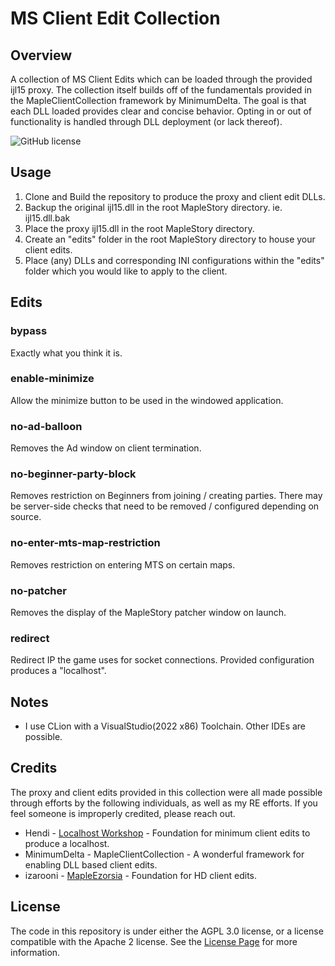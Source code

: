 # MS Client Edit Collection

## Overview
A collection of MS Client Edits which can be loaded through the provided ijl15 proxy. The collection itself builds off of the fundamentals provided in the MapleClientCollection framework by MinimumDelta. The goal is that each DLL loaded provides clear and concise behavior. Opting in or out of functionality is handled through DLL deployment (or lack thereof).

![GitHub license](https://img.shields.io/badge/License-AGPL%203.0-blue)

## Usage

1. Clone and Build the repository to produce the proxy and client edit DLLs.
2. Backup the original ijl15.dll in the root MapleStory directory. ie. ijl15.dll.bak
3. Place the proxy ijl15.dll in the root MapleStory directory.
4. Create an "edits" folder in the root MapleStory directory to house your client edits.
5. Place (any) DLLs and corresponding INI configurations within the "edits" folder which you would like to apply to the client.

## Edits
### bypass
Exactly what you think it is.

### enable-minimize
Allow the minimize button to be used in the windowed application.

### no-ad-balloon
Removes the Ad window on client termination.

### no-beginner-party-block
Removes restriction on Beginners from joining / creating parties. There may be server-side checks that need to be removed / configured depending on source.

### no-enter-mts-map-restriction
Removes restriction on entering MTS on certain maps.

### no-patcher
Removes the display of the MapleStory patcher window on launch.

### redirect
Redirect IP the game uses for socket connections. Provided configuration produces a "localhost".

## Notes

- I use CLion with a VisualStudio(2022 x86) Toolchain. Other IDEs are possible. 

## Credits
The proxy and client edits provided in this collection were all made possible through efforts by the following individuals, as well as my RE efforts. If you feel someone is improperly credited, please reach out.
- Hendi - [Localhost Workshop](https://forum.ragezone.com/threads/localhost-workshop.1202021/) - Foundation for minimum client edits to produce a localhost. 
- MinimumDelta - MapleClientCollection - A wonderful framework for enabling DLL based client edits.
- izarooni - [MapleEzorsia](https://github.com/izarooni/MapleEzorsia) - Foundation for HD client edits.

## License
The code in this repository is under either the AGPL 3.0 license, or a license compatible with the Apache 2 license. See the [License Page](https://www.gnu.org/licenses/agpl-3.0-standalone.html) for more information.
